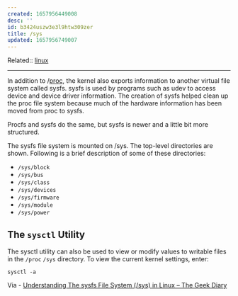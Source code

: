 ```yaml
---
created: 1657956449008
desc: ''
id: b3424uszw3e3l9htw309zer
title: /sys
updated: 1657956749007
---
```

   
Related::  [linux](../topics/linux.md)   
   
   
---   
   
In addition to /[proc](../devlog/proc.md), the kernel also exports information to another virtual file system called sysfs. sysfs is used by programs such as udev to access device and device driver information. The creation of sysfs helped clean up the proc file system because much of the hardware information has been moved from proc to sysfs.   
   
Procfs and sysfs do the same, but sysfs is newer and a little bit more structured.   
   
The sysfs file system is mounted on /sys. The top-level directories are shown. Following is a brief description of some of these directories:   
   
   
- `/sys/block`   
- `/sys/bus`   
- `/sys/class`   
- `/sys/devices`   
- `/sys/firmware`   
- `/sys/module`   
- `/sys/power`   
   
## The `sysctl` Utility   
   
The sysctl utility can also be used to view or modify values to writable files in the `/proc` `/sys` directory. To view the current kernel settings, enter:   
   
`sysctl -a`   
   
Via - [Understanding The sysfs File System (/sys) in Linux – The Geek Diary](https://www.thegeekdiary.com/understanding-the-sysfs-file-system-in-linux/)
